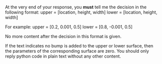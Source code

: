 
At the very end of your response, you **must** tell me the decision in the following format: 
    upper = [location, height, width]
    lower = [location, height, width] 

For example: 
    upper = [0.2, 0.001, 0.5] 
    lower = [0.8, -0.001, 0.5]

No more content after the decision in this format is given. 

If the text indicates no bump is added to the upper or lower surface, then the parameters of the corresponding surface are zero. You should only reply python code in plain text without any other content.
